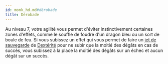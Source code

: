 ```yaml
---
id: monk_hd.md#dérobade
title: Dérobade
---
```


Au niveau 7, votre agilité vous permet d'éviter instinctivement certaines zones d'effets, comme le souffle de foudre d'un dragon bleu ou un sort de boule de feu. Si vous subissez un effet qui vous permet de faire un [jet de sauvegarde](hd_abilities_jets_de_sauvegarde.md) de [Dextérité](hd_abilities_dexterity.md) pour ne subir que la moitié des dégâts en cas de succès, vous subissez à la place la moitié des dégâts sur un échec et aucun dégât sur un succès.

